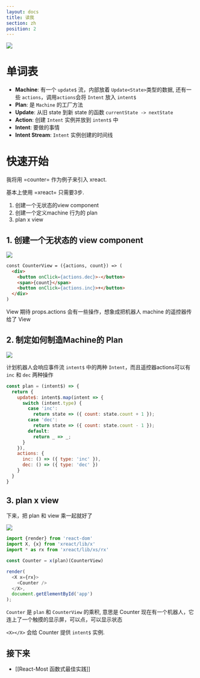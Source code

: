 ```yaml
---
layout: docs
title: 读我
section: zh
position: 2
---
```


![](https://www.evernote.com/l/ABcSUEkq5_xPTrWy_YdF5iM1Fxu14WMB7eAB/image.png)

# 单词表

- **Machine**: 有一个 `update$` 流，内部放着 `Update<State>`类型的数据, 还有一些 `actions`，调用`actions`会将 `Intent` 放入 `intent$`
- **Plan**: 是 `Machine` 的工厂方法
- **Update**: 从旧 state 到新 state 的函数 `currentState -> nextState` 
- **Action**: 创建 `Intent` 实例并放到 `intent$` 中
- **Intent**: 要做的事情
- **Intent Stream**: `Intent` 实例创建的时间线

# 快速开始
我将用 =counter= 作为例子来引入 xreact.

基本上使用 =xreact= 只需要3步.

1. 创建一个无状态的view component
2. 创建一个定义machine 行为的 plan 
3. plan x view

## 1. 创建一个无状态的 view component
![](https://www.evernote.com/l/ABd-YTQc2FVBjqOEkpiFZDltPloti8a2Hq8B/image.png)

```html
const CounterView = ({actions, count}) => (
  <div>
    <button onClick={actions.dec}>-</button>
    <span>{count}</span>
    <button onClick={actions.inc}>+</button>
  </div>
)
```

View 期待 props.actions 会有一些操作，想象成把机器人 machine 的遥控器传给了 View

## 2. 制定如何制造Machine的 Plan

![](https://www.evernote.com/l/ABeLlbr3vQNM_JKfcd_W4zfW262lxWJhOsMB/image.png)

计划机器人会响应事件流 `intent$` 中的两种 `Intent`，而且遥控器actions可以有 `inc` 和 `dec` 两种操作

```js
const plan = (intent$) => {
  return {
    update$: intent$.map(intent => {
      switch (intent.type) {
        case 'inc':
          return state => ({ count: state.count + 1 });
        case 'dec':
          return state => ({ count: state.count - 1 });
        default:
          return _ => _;
      }
    }),
    actions: {
      inc: () => ({ type: 'inc' }),
      dec: () => ({ type: 'dec' })
    }
  }
}
```

## 3. plan x view
下来，把 plan 和 view 乘一起就好了

![](https://www.evernote.com/l/ABdv2Ks5f7dNQKxyoz7Q1eB9Xm9vy3U11ZMB/image.png)

```js
import {render} from 'react-dom'
import X, {x} from 'xreact/lib/x'
import * as rx from 'xreact/lib/xs/rx'

const Counter = x(plan)(CounterView)

render(
  <X x={rx}>
    <Counter />
  </X>,
  document.getElementById('app')
);
```
`Counter` 是 `plan` 和 `CounterView` 的乘积, 意思是 Counter 现在有一个机器人，它连上了一个触摸的显示屏，可以点，可以显示状态

`<X></X>` 会给 Counter 提供 `intent$` 实例.


## 接下来

- [[React-Most 函数式最佳实践]]
